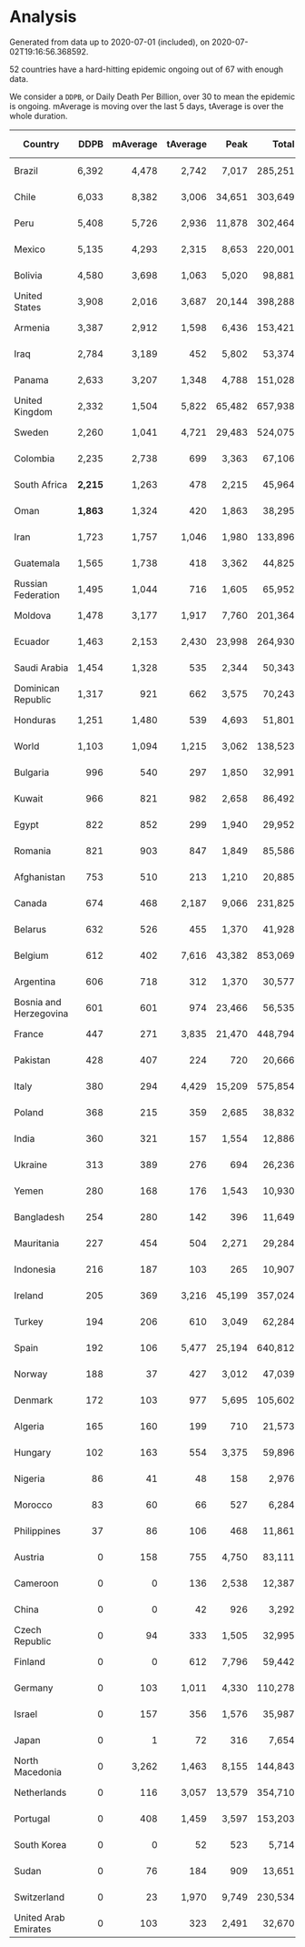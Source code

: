 
# Analysis

Generated from data up to 2020-07-01 (included), on 2020-07-02T19:16:56.368592.

52 countries have a hard-hitting epidemic ongoing out of 67 with enough data.

We consider a `DDPB`, or Daily Death Per Billion, over 30 to mean the epidemic is ongoing.
mAverage is moving over the last 5 days, tAverage is over the whole duration.


| Country | DDPB | mAverage | tAverage | Peak | Total | Start | Peak Date | End | Duration |  Status |
|---------|-----:|---------:|---------:|-----:|------:|-------|-----------|-----|----------|---------|
| Brazil | 6,392 | 4,478 | 2,742 | 7,017 | 285,251 | 2020-03-19 | 2020-06-05 | None | 104 days | ongoing |
| Chile | 6,033 | 8,382 | 3,006 | 34,651 | 303,649 | 2020-03-22 | 2020-06-08 | None | 101 days | ongoing |
| Peru | 5,408 | 5,726 | 2,936 | 11,878 | 302,464 | 2020-03-20 | 2020-06-15 | None | 103 days | ongoing |
| Mexico | 5,135 | 4,293 | 2,315 | 8,653 | 220,001 | 2020-03-28 | 2020-06-04 | None | 95 days | ongoing |
| Bolivia | 4,580 | 3,698 | 1,063 | 5,020 | 98,881 | 2020-03-30 | 2020-06-30 | None | 93 days | ongoing |
| United States | 3,908 | 2,016 | 3,687 | 20,144 | 398,288 | 2020-03-15 | 2020-04-16 | None | 108 days | ongoing |
| Armenia | 3,387 | 2,912 | 1,598 | 6,436 | 153,421 | 2020-03-27 | 2020-06-02 | None | 96 days | ongoing |
| Iraq | 2,784 | 3,189 | 452 | 5,802 | 53,374 | 2020-03-05 | 2020-06-27 | None | 118 days | ongoing |
| Panama | 2,633 | 3,207 | 1,348 | 4,788 | 151,028 | 2020-03-11 | 2020-06-23 | None | 112 days | ongoing |
| United Kingdom | 2,332 | 1,504 | 5,822 | 65,482 | 657,938 | 2020-03-10 | 2020-04-30 | None | 113 days | ongoing |
| Sweden | 2,260 | 1,041 | 4,721 | 29,483 | 524,075 | 2020-03-12 | 2020-04-16 | None | 111 days | ongoing |
| Colombia | 2,235 | 2,738 | 699 | 3,363 | 67,106 | 2020-03-27 | 2020-06-29 | None | 96 days | ongoing |
| South Africa | **2,215** | 1,263 | 478 | 2,215 | 45,964 | 2020-03-27 | 2020-07-01 | None | 96 days | ongoing |
| Oman | **1,863** | 1,324 | 420 | 1,863 | 38,295 | 2020-04-01 | 2020-06-02 | None | 91 days | ongoing |
| Iran | 1,723 | 1,757 | 1,046 | 1,980 | 133,896 | 2020-02-24 | 2020-06-29 | None | 128 days | ongoing |
| Guatemala | 1,565 | 1,738 | 418 | 3,362 | 44,825 | 2020-03-16 | 2020-06-06 | None | 107 days | ongoing |
| Russian Federation | 1,495 | 1,044 | 716 | 1,605 | 65,952 | 2020-03-31 | 2020-05-29 | None | 92 days | ongoing |
| Moldova | 1,478 | 3,177 | 1,917 | 7,760 | 201,364 | 2020-03-18 | 2020-06-14 | None | 105 days | ongoing |
| Ecuador | 1,463 | 2,153 | 2,430 | 23,998 | 264,930 | 2020-03-14 | 2020-05-11 | None | 109 days | ongoing |
| Saudi Arabia | 1,454 | 1,328 | 535 | 2,344 | 50,343 | 2020-03-29 | 2020-06-14 | None | 94 days | ongoing |
| Dominican Republic | 1,317 | 921 | 662 | 3,575 | 70,243 | 2020-03-17 | 2020-04-13 | None | 106 days | ongoing |
| Honduras | 1,251 | 1,480 | 539 | 4,693 | 51,801 | 2020-03-27 | 2020-06-27 | None | 96 days | ongoing |
| World | 1,103 | 1,094 | 1,215 | 3,062 | 138,523 | 2020-03-09 | 2020-04-16 | None | 114 days | ongoing |
| Bulgaria | 996 | 540 | 297 | 1,850 | 32,991 | 2020-03-12 | 2020-06-06 | None | 111 days | ongoing |
| Kuwait | 966 | 821 | 982 | 2,658 | 86,492 | 2020-04-04 | 2020-05-16 | None | 88 days | ongoing |
| Egypt | 822 | 852 | 299 | 1,940 | 29,952 | 2020-03-23 | 2020-06-17 | None | 100 days | ongoing |
| Romania | 821 | 903 | 847 | 1,849 | 85,586 | 2020-03-22 | 2020-04-10 | None | 101 days | ongoing |
| Afghanistan | 753 | 510 | 213 | 1,210 | 20,885 | 2020-03-25 | 2020-06-18 | None | 98 days | ongoing |
| Canada | 674 | 468 | 2,187 | 9,066 | 231,825 | 2020-03-17 | 2020-05-06 | None | 106 days | ongoing |
| Belarus | 632 | 526 | 455 | 1,370 | 41,928 | 2020-03-31 | 2020-06-19 | None | 92 days | ongoing |
| Belgium | 612 | 402 | 7,616 | 43,382 | 853,069 | 2020-03-11 | 2020-04-10 | None | 112 days | ongoing |
| Argentina | 606 | 718 | 312 | 1,370 | 30,577 | 2020-03-25 | 2020-03-30 | None | 98 days | ongoing |
| Bosnia and Herzegovina | 601 | 601 | 974 | 23,466 | 56,535 | 2020-05-04 | 2020-05-04 | None | 58 days | ongoing |
| France | 447 | 271 | 3,835 | 21,470 | 448,794 | 2020-03-06 | 2020-04-16 | None | 117 days | ongoing |
| Pakistan | 428 | 407 | 224 | 720 | 20,666 | 2020-03-31 | 2020-06-20 | None | 92 days | ongoing |
| Italy | 380 | 294 | 4,429 | 15,209 | 575,854 | 2020-02-22 | 2020-03-28 | None | 130 days | ongoing |
| Poland | 368 | 215 | 359 | 2,685 | 38,832 | 2020-03-15 | 2020-06-20 | None | 108 days | ongoing |
| India | 360 | 321 | 157 | 1,554 | 12,886 | 2020-04-10 | 2020-06-17 | None | 82 days | ongoing |
| Ukraine | 313 | 389 | 276 | 694 | 26,236 | 2020-03-28 | 2020-06-17 | None | 95 days | ongoing |
| Yemen | 280 | 168 | 176 | 1,543 | 10,930 | 2020-04-30 | 2020-06-16 | None | 62 days | ongoing |
| Bangladesh | 254 | 280 | 142 | 396 | 11,649 | 2020-04-10 | 2020-06-30 | None | 82 days | ongoing |
| Mauritania | 227 | 454 | 504 | 2,271 | 29,284 | 2020-05-04 | 2020-06-11 | None | 58 days | ongoing |
| Indonesia | 216 | 187 | 103 | 265 | 10,907 | 2020-03-18 | 2020-06-30 | None | 105 days | ongoing |
| Ireland | 205 | 369 | 3,216 | 45,199 | 357,024 | 2020-03-12 | 2020-04-25 | None | 111 days | ongoing |
| Turkey | 194 | 206 | 610 | 3,049 | 62,284 | 2020-03-21 | 2020-04-17 | None | 102 days | ongoing |
| Spain | 192 | 106 | 5,477 | 25,194 | 640,812 | 2020-03-06 | 2020-06-20 | None | 117 days | ongoing |
| Norway | 188 | 37 | 427 | 3,012 | 47,039 | 2020-03-13 | 2020-04-21 | None | 110 days | ongoing |
| Denmark | 172 | 103 | 977 | 5,695 | 105,602 | 2020-03-15 | 2020-04-02 | None | 108 days | ongoing |
| Algeria | 165 | 160 | 199 | 710 | 21,573 | 2020-03-15 | 2020-04-10 | None | 108 days | ongoing |
| Hungary | 102 | 163 | 554 | 3,375 | 59,896 | 2020-03-15 | 2020-04-19 | None | 108 days | ongoing |
| Nigeria | 86 | 41 | 48 | 158 | 2,976 | 2020-04-30 | 2020-06-17 | None | 62 days | ongoing |
| Morocco | 83 | 60 | 66 | 527 | 6,284 | 2020-03-28 | 2020-04-05 | None | 95 days | ongoing |
| Philippines | 37 | 86 | 106 | 468 | 11,861 | 2020-03-12 | 2020-04-12 | None | 111 days | ongoing |
| Austria | 0 | 158 | 755 | 4,750 | 83,111 | 2020-03-12 | 2020-04-23 | 2020-06-30 | 110 days | finished |
| Cameroon | 0 | 0 | 136 | 2,538 | 12,387 | 2020-03-25 | 2020-06-15 | 2020-06-24 | 91 days | finished |
| China | 0 | 0 | 42 | 926 | 3,292 | 2020-01-30 | 2020-04-16 | 2020-04-16 | 77 days | finished |
| Czech Republic | 0 | 94 | 333 | 1,505 | 32,995 | 2020-03-23 | 2020-04-15 | 2020-06-30 | 99 days | finished |
| Finland | 0 | 0 | 612 | 7,796 | 59,442 | 2020-03-21 | 2020-04-22 | 2020-06-26 | 97 days | finished |
| Germany | 0 | 103 | 1,011 | 4,330 | 110,278 | 2020-03-13 | 2020-04-15 | 2020-06-30 | 109 days | finished |
| Israel | 0 | 157 | 356 | 1,576 | 35,987 | 2020-03-21 | 2020-04-10 | 2020-06-30 | 101 days | finished |
| Japan | 0 | 1 | 72 | 316 | 7,654 | 2020-03-11 | 2020-05-02 | 2020-06-24 | 105 days | finished |
| North Macedonia | 0 | 3,262 | 1,463 | 8,155 | 144,843 | 2020-03-23 | 2020-06-14 | 2020-06-30 | 99 days | finished |
| Netherlands | 0 | 116 | 3,057 | 13,579 | 354,710 | 2020-03-06 | 2020-04-07 | 2020-06-30 | 116 days | finished |
| Portugal | 0 | 408 | 1,459 | 3,597 | 153,203 | 2020-03-17 | 2020-04-03 | 2020-06-30 | 105 days | finished |
| South Korea | 0 | 0 | 52 | 523 | 5,714 | 2020-02-23 | 2020-03-10 | 2020-06-10 | 108 days | finished |
| Sudan | 0 | 76 | 184 | 909 | 13,651 | 2020-04-14 | 2020-05-30 | 2020-06-27 | 74 days | finished |
| Switzerland | 0 | 23 | 1,970 | 9,749 | 230,534 | 2020-03-05 | 2020-04-15 | 2020-06-30 | 117 days | finished |
| United Arab Emirates | 0 | 103 | 323 | 2,491 | 32,670 | 2020-03-21 | 2020-05-10 | 2020-06-30 | 101 days | finished |

